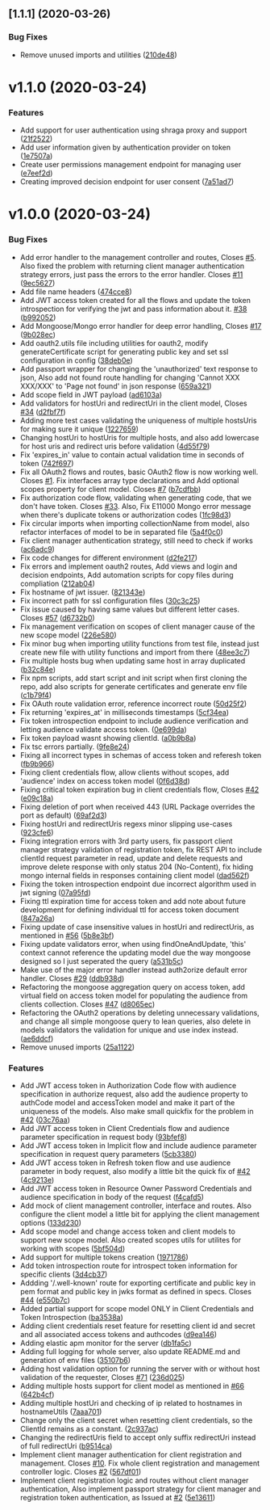## [1.1.1] (2020-03-26)


### Bug Fixes

* Remove unused imports and utilities ([210de48](https://github.com/shakedmanes/authorization-server/commit/210de48fcc02688b6661481cfe4fcce37a49a06a))

# v1.1.0 (2020-03-24)


### Features

* Add support for user authentication using shraga proxy and support ([21f2522](https://github.com/shakedmanes/authorization-server/commit/21f252200ad2a1fd48dc917ae130f2eacdc8f9d9))
* Add user information given by authentication provider on token ([1e7507a](https://github.com/shakedmanes/authorization-server/commit/1e7507ae162ad1cc303611c1a2a51780a43aa4d3))
* Create user permissions management endpoint for managing user ([e7eef2d](https://github.com/shakedmanes/authorization-server/commit/e7eef2d99e0da11ce92668fc30044695051da481))
* Creating improved decision endpoint for user consent ([7a51ad7](https://github.com/shakedmanes/authorization-server/commit/7a51ad7eddd5c43b7be9ba1b6ddf89d5964fcb0d))


# v1.0.0 (2020-03-24)


### Bug Fixes

* Add error handler to the management controller and routes, Closes [#5](https://github.com/shakedmanes/authorization-server/issues/5). Also fixed the problem with returning client manager authentication strategy errors, just pass the errors to the error handler. Closes [#11](https://github.com/shakedmanes/authorization-server/issues/11) ([9ec5627](https://github.com/shakedmanes/authorization-server/commit/9ec5627f237f08de3a0a84df839b0cb3dd9aef10))
* Add file name headers ([474cce8](https://github.com/shakedmanes/authorization-server/commit/474cce857e6444f132c790e5b662447762313653))
* Add JWT access token created for all the flows and update the token introspection for verifying the jwt and pass information about it. [#38](https://github.com/shakedmanes/authorization-server/issues/38) ([b992052](https://github.com/shakedmanes/authorization-server/commit/b99205299a467e9a60a6b868c36bef8896070ee6))
* Add Mongoose/Mongo error handler for deep error handling, Closes [#17](https://github.com/shakedmanes/authorization-server/issues/17) ([9b028ec](https://github.com/shakedmanes/authorization-server/commit/9b028ec0f2d3da41d9f7453491c65b77cc52bd62))
* Add oauth2.utils file including utilities for oauth2, modify generateCertificate script for generating public key and set ssl configuration in config ([38deb0e](https://github.com/shakedmanes/authorization-server/commit/38deb0e3e06066e7a1824ec2d56669d0a41026f7))
* Add passport wrapper for changing the 'unauthorized' text response to json, Also add not found route handling for changing 'Cannot XXX XXX/XXX' to 'Page not found' in json response ([659a321](https://github.com/shakedmanes/authorization-server/commit/659a32108a0dbf00240443cc768469832ecc3423))
* Add scope field in JWT payload ([ad6103a](https://github.com/shakedmanes/authorization-server/commit/ad6103a9d04b6953361ce49757cf300fd98bdfdc))
* Add validators for hostUri and redirectUri in the client model, Closes [#34](https://github.com/shakedmanes/authorization-server/issues/34) ([d2fbf7f](https://github.com/shakedmanes/authorization-server/commit/d2fbf7ff1b88ae883008bb5d21d4ea5521a2ed44))
* Adding more test cases validating the uniqueness of multiple hostsUris for making sure it unique ([1227659](https://github.com/shakedmanes/authorization-server/commit/122765976989314d52d3136ea2111793acb84b5b))
* Changing hostUri to hostUris for multiple hosts, and also add lowercase for host uris and redirect uris before validation ([4d55f79](https://github.com/shakedmanes/authorization-server/commit/4d55f7901d0dc027851fc0681dd26aeb1bc2d295))
* Fix 'expires_in' value to contain actual validation time in seconds of token ([742f697](https://github.com/shakedmanes/authorization-server/commit/742f69798f17889ff6ebe33bd453ec55c2e93325))
* Fix all OAuth2 flows and routes, basic OAuth2 flow is now working well. Closes [#1](https://github.com/shakedmanes/authorization-server/issues/1). Fix interfaces array type declarations and Add optional scopes property for client model. Closes [#7](https://github.com/shakedmanes/authorization-server/issues/7) ([b7cdfbb](https://github.com/shakedmanes/authorization-server/commit/b7cdfbb6af239c3540f29357587a9264d0d91928))
* Fix authorization code flow, validating when generating code, that we don't have token. Closes [#33](https://github.com/shakedmanes/authorization-server/issues/33). Also, Fix E11000 Mongo error message when there's duplicate tokens or authorization codes ([1fc98d3](https://github.com/shakedmanes/authorization-server/commit/1fc98d349dffc92f7bc64b4b2486ffc3e321d073))
* Fix circular imports when importing collectionName from model, also refactor interfaces of model to be in separated file ([5a4f0c0](https://github.com/shakedmanes/authorization-server/commit/5a4f0c0f36b2015776f6c897456653f45f174410))
* Fix client manager authentication strategy, still need to check if works ([ac6adc9](https://github.com/shakedmanes/authorization-server/commit/ac6adc981693c633ce02a3ad99752831a2a49c87))
* Fix code changes for different environment ([d2fe217](https://github.com/shakedmanes/authorization-server/commit/d2fe21735a1f3a4b8ce318c1e16012f4e708dae7))
* Fix errors and implement oauth2 routes, Add views and login and decision endpoints, Add automation scripts for copy files during compliation ([212ab04](https://github.com/shakedmanes/authorization-server/commit/212ab047376b4e96baa683919f485cdd445e0611))
* Fix hostname of jwt issuer. ([821343e](https://github.com/shakedmanes/authorization-server/commit/821343ee6706ac6132cd3ee19a744f5fab57351a))
* Fix incorrect path for ssl configuration files ([30c3c25](https://github.com/shakedmanes/authorization-server/commit/30c3c257f2ba3a25bc36abdcc36d00af78751e3c))
* Fix issue caused by having same values but different letter cases. Closes [#57](https://github.com/shakedmanes/authorization-server/issues/57) ([d6732b0](https://github.com/shakedmanes/authorization-server/commit/d6732b014dbf44c90d2254b871a4c2f1dbcb16db))
* Fix management verification on scopes of client manager cause of the new scope model ([226e580](https://github.com/shakedmanes/authorization-server/commit/226e580ebed9d8750af1fa1564cbc79614c92e74))
* Fix minor bug when importing utility functions from test file, instead just create new file with utility functions and import from there ([48ee3c7](https://github.com/shakedmanes/authorization-server/commit/48ee3c7b58f678b415858b521e7c77c614dc2afd))
* Fix multiple hosts bug when updating same host in array duplicated ([b32c84e](https://github.com/shakedmanes/authorization-server/commit/b32c84ea72abeb3fec8b784f35b8036f9f0d1503))
* Fix npm scripts, add start script and init script when first cloning the repo, add also scripts for generate certificates and generate env file ([c1b79f4](https://github.com/shakedmanes/authorization-server/commit/c1b79f43235775b6d7dbec141ee1c73686326ecd))
* Fix OAuth route validation error, reference incorrect route ([50d25f2](https://github.com/shakedmanes/authorization-server/commit/50d25f2e59942fbfc440921272fccdb4d9387759))
* Fix returning 'expires_at' in milliseconds timestamps ([5cf34ea](https://github.com/shakedmanes/authorization-server/commit/5cf34ea16461ba35ad8a895fba8e5bc71b6c5b8e))
* Fix token introspection endpoint to include audience verification and letting audience validate access token. ([0e699da](https://github.com/shakedmanes/authorization-server/commit/0e699dad26ea193bce7c138aa61d1c5032b69527))
* Fix token payload wasnt showing clientId. ([a0b9b8a](https://github.com/shakedmanes/authorization-server/commit/a0b9b8a51f25e23f585a7d2cb348901a8ef3908c))
* Fix tsc errors partially. ([9fe8e24](https://github.com/shakedmanes/authorization-server/commit/9fe8e2406fec9dcd3262d72e1b7b4433b6748263))
* Fixing all incorrect types in schemas of access token and referesh token ([fb9b966](https://github.com/shakedmanes/authorization-server/commit/fb9b966642f275bf494c105208aa1ee46c16d93e))
* Fixing client credentials flow, allow clients without scopes, add 'audience' index on access token model ([0f6d38d](https://github.com/shakedmanes/authorization-server/commit/0f6d38d56e4e7240a507c6273dd896103a83aafd))
* Fixing critical token expiration bug in client credentials flow, Closes [#42](https://github.com/shakedmanes/authorization-server/issues/42) ([e09c18a](https://github.com/shakedmanes/authorization-server/commit/e09c18abf286be806c43d017af46e2b6b3bb74b8))
* Fixing deletion of port when received 443 (URL Package overrides the port as default) ([69af2d3](https://github.com/shakedmanes/authorization-server/commit/69af2d376d91dd121de01ada2c4e885ce9d4f15e))
* Fixing hostUri and redirectUris regexs minor slipping use-cases ([923cfe6](https://github.com/shakedmanes/authorization-server/commit/923cfe61deb867dc24eae9aa21c0848d0272386f))
* Fixing integration errors with 3rd party users, fix passport client manager strategy validation of registration token, fix REST API to include clientId request parameter in read, update and delete requests and improve delete response with only status 204 (No-Content), fix hiding mongo internal fields in responses containing client model ([dad562f](https://github.com/shakedmanes/authorization-server/commit/dad562f332692afb44fbc9cd027e7c16f805f09f))
* Fixing the token introspection endpoint due incorrect algorithm used in jwt signing ([07a95fd](https://github.com/shakedmanes/authorization-server/commit/07a95fd18e669a09f8de5a3409ef828a5849ae08))
* Fixing ttl expiration time for access token and add note about future development for defining individual ttl for access token document ([847a26a](https://github.com/shakedmanes/authorization-server/commit/847a26a2ce0f55304a972a64ca6b19cff30ef9f1))
* Fixing update of case insensitive values in hostUri and redirectUris, as mentioned in [#56](https://github.com/shakedmanes/authorization-server/issues/56) ([5b8e3bf](https://github.com/shakedmanes/authorization-server/commit/5b8e3bfdf1a3473999e7ba370724a5dd83b521f5))
* Fixing update validators error, when using findOneAndUpdate, 'this' context cannot reference the updating model due the way mongoose designed so I just seperated the query ([a531b5c](https://github.com/shakedmanes/authorization-server/commit/a531b5ce93d6fe2625bcbf4e81d89af18b98a08a))
* Make use of the major error handler instead auth2orize default error handler. Closes [#29](https://github.com/shakedmanes/authorization-server/issues/29) ([ddb938d](https://github.com/shakedmanes/authorization-server/commit/ddb938dc03b130016a70811ac3fdc582e6bb1969))
* Refactoring the mongoose aggregation query on access token, add virtual field on access token model for populating the audience from clients collection. Closes [#47](https://github.com/shakedmanes/authorization-server/issues/47) ([d8065ec](https://github.com/shakedmanes/authorization-server/commit/d8065ecc1f898007eaa1c38b31793545afdae8d9))
* Refactoring the OAuth2 operations by deleting unnecessary validations, and change all simple mongoose query to lean queries, also delete in models validators the validation for unique and use index instead. ([ae6ddcf](https://github.com/shakedmanes/authorization-server/commit/ae6ddcf7a6641d21f383fce0082d5ce335ac836f))
* Remove unused imports ([25a1122](https://github.com/shakedmanes/authorization-server/commit/25a1122f03faebc4cd59fcaa4f01eb3b5c0bc17f))


### Features

* Add JWT access token in Authorization Code flow with audience specification in authorize request, also add the audience property to authCode model and accessToken model and make it part of the uniqueness of the models. Also make small quickfix for the problem in [#42](https://github.com/shakedmanes/authorization-server/issues/42) ([03c76aa](https://github.com/shakedmanes/authorization-server/commit/03c76aa1bda82995706778fcfb55efe5e84aa207))
* Add JWT access token in Client Credentials flow and audience parameter specification in request body ([93bfef8](https://github.com/shakedmanes/authorization-server/commit/93bfef8ed5d88c71ca398bb575180e3474a13341))
* Add JWT access token in Implicit flow and include audience parameter specification in request query parameters ([5cb3380](https://github.com/shakedmanes/authorization-server/commit/5cb338021314543c50f1fa3c62bb2ce0a32fc68f))
* Add JWT access token in Refresh token flow and use audience parameter in body request, also modify a little bit the quick fix of [#42](https://github.com/shakedmanes/authorization-server/issues/42) ([4c9213e](https://github.com/shakedmanes/authorization-server/commit/4c9213e8a406840f4a5a5ce0dd9c14ddec8b675c))
* Add JWT access token in Resource Owner Password Credentials and audience specification in body of the request ([f4cafd5](https://github.com/shakedmanes/authorization-server/commit/f4cafd5edc2dd1c1c7c3860e86b0d0e13d600809))
* Add mock of client management controller, interface and routes. Also configure the client model a little bit for applying the client management options ([133d230](https://github.com/shakedmanes/authorization-server/commit/133d23001c854fa2a6cd8cef33b713ca399acc0b))
* Add scope model and change access token and client models to support new scope model. Also created scopes utils for utilites for working with scopes ([5bf504d](https://github.com/shakedmanes/authorization-server/commit/5bf504da96f4424109f539a091e358962cd381d1))
* Add support for multiple tokens creation ([1971786](https://github.com/shakedmanes/authorization-server/commit/197178619900386eaa0ffa097166d6648593d2fa))
* Add token introspection route for introspect token information for specific clients ([3d4cb37](https://github.com/shakedmanes/authorization-server/commit/3d4cb374982d6c2554be7ae2c05447c7aae23d75))
* Addding '/.well-known' route for exporting certificate and public key in pem format and public key in jwks format as defined in specs. Closes [#44](https://github.com/shakedmanes/authorization-server/issues/44) ([e550b7c](https://github.com/shakedmanes/authorization-server/commit/e550b7c1f8e764a1b86db298dfcab9e61ad2c9e5))
* Added partial support for scope model ONLY in Client Credentials and Token Introspection ([ba3538a](https://github.com/shakedmanes/authorization-server/commit/ba3538a45d30a825135652121b7e8c0e448e3297))
* Adding client credentials reset feature for resetting client id and secret and all associated access tokens and authcodes ([d9ea146](https://github.com/shakedmanes/authorization-server/commit/d9ea146a881df9dc3d6e613f6b1bfa529ba6f271))
* Adding elastic apm monitor for the server ([db1fa5c](https://github.com/shakedmanes/authorization-server/commit/db1fa5c17fc20a4c9fd0d2e8ea2b9eb13edf2e84))
* Adding full logging for whole server, also update README.md and generation of env files ([35107b6](https://github.com/shakedmanes/authorization-server/commit/35107b6a8685d8c60a2b34ae50745ba5dff1f5e5))
* Adding host validation option for running the server with or without host validation of the requester, Closes [#71](https://github.com/shakedmanes/authorization-server/issues/71) ([236d025](https://github.com/shakedmanes/authorization-server/commit/236d025dddca9a50ce75ced9584caebdd31d50e0))
* Adding multiple hosts support for client model as mentioned in [#66](https://github.com/shakedmanes/authorization-server/issues/66) ([642b4cf](https://github.com/shakedmanes/authorization-server/commit/642b4cf121b9e9eb16ec19b57c8c7d8483f1c200))
* Adding multiple hostUri and checking of ip related to hostnames in hostnameUtils ([7aaa701](https://github.com/shakedmanes/authorization-server/commit/7aaa70182d112e71d3fbc1a56cf34390ee7fb973))
* Change only the client secret when resetting client credentials, so the ClientId remains as a constant. ([2c937ac](https://github.com/shakedmanes/authorization-server/commit/2c937ac6e58e3ca1fb255b62ecdffef08cdfb1de))
* Changing the redirectUris field to accept only suffix redirectUri instead of full redirectUri ([b9514ca](https://github.com/shakedmanes/authorization-server/commit/b9514ca5d2d0e43bfdb05df7bb523a73a5e46f20))
* Implement client manager authentication for client registration and management. Closes [#10](https://github.com/shakedmanes/authorization-server/issues/10). Fix whole client registration and management controller logic. Closes [#2](https://github.com/shakedmanes/authorization-server/issues/2) ([567df01](https://github.com/shakedmanes/authorization-server/commit/567df01ed70257822e2e15501d1776377f24cd1e))
* Implement client registration logic and routes without client manager authentication, Also implement passport strategy for client manager and registration token authentication, as Issued at [#2](https://github.com/shakedmanes/authorization-server/issues/2) ([5e13611](https://github.com/shakedmanes/authorization-server/commit/5e13611312ab00f849f630cea11bd227d2cd5ebd))



